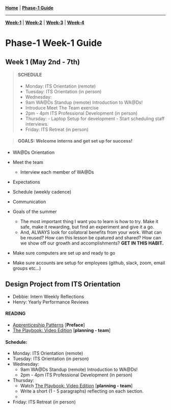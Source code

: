 **[Home](../README.md)** | **[Phase-1 Guide](../README.md)**
___
**[Week-1](../week-1/README.md)** | **[Week-2](../week-2/README.md)** | **[Week-3](../week-3/README.md)** | **[Week-4](../week-4/README.md)**
# Phase-1 Week-1 Guide

  ## Week 1 (May 2nd - 7th)

> #### SCHEDULE  
>  - Monday: ITS Orientation (remote)
>  - Tuesday: ITS Orientation (in person)
>  - Wednesday: 
>   - 9am WA@Ds Standup (remote) Introduction to WA@Ds!
>   - Introduce Meet The Team exercise
>   - 2pm - 4pm ITS Professional Development (in person)
>  - Thursday: 
      - Laptop Setup for development
      - Start scheduling staff interviews.
>  - Friday: ITS Retreat (in person)

>#### GOALS: Welcome interns and get set up for success!

- WA@Ds Orientation
- Meet the team
  - Interview each member of WA@Ds
- Expectations
- Schedule (weekly cadence)
- Communication
- Goals of the summer 
    - The most important thing I want you to learn is how to try. Make it safe, make it rewarding, but find an experiment and give it a go. 
    - And, ALWAYS look for collatoral benefits from your work. What can be reused? How can this lesson be cpatured and shared? How can we show off our growth and accomplishments? **GET IN THIS HABIT.**

- Make sure computers are set up and ready to go
- Make sure accounts are setup for employees (github, slack, zoom, email groups etc…)

## Design Project from ITS Orientation
  - Debbie: Intern Weekly Reflections
  - Henry: Yearly Performance Reviews

#### READING 
  - [Apprenticeship Patterns](https://www.oreilly.com/library/view/apprenticeship-patterns/9780596806842/ch01.html) [**Preface**]
  - [The Playbook: Video Edition](https://thoughtbot.com/upcase/the-playbook-video-edition) [**planning - team**]

#### Schedule: 
- Monday: ITS Orientation (remote)
- Tuesday: ITS Orientation (in person)
- Wednesday: 
  - 9am WA@Ds Standup (remote) Introduction to WA@Ds!
  - 2pm - 4pm ITS Professional Development (in person)
- Thursday: 
  - Watch [The Playbook: Video Edition](https://thoughtbot.com/upcase/the-playbook-video-edition) [**planning - team**]
  - Write a short (1 - 5 paragraphs) reflecting on each section.
  - 
- Friday: ITS Retreat (in person)

